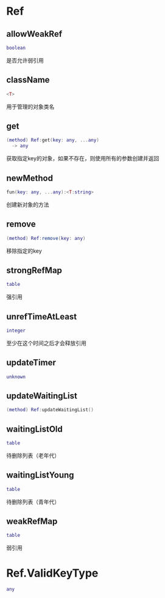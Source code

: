 # Ref

## allowWeakRef

```lua
boolean
```

 是否允许弱引用
## className

```lua
<T>
```

 用于管理的对象类名
## get

```lua
(method) Ref:get(key: any, ...any)
  -> any
```

 获取指定key的对象，如果不存在，则使用所有的参数创建并返回
## newMethod

```lua
fun(key: any, ...any):<T:string>
```

 创建新对象的方法
## remove

```lua
(method) Ref:remove(key: any)
```

 移除指定的key
## strongRefMap

```lua
table
```

 强引用
## unrefTimeAtLeast

```lua
integer
```

 至少在这个时间之后才会释放引用
## updateTimer

```lua
unknown
```

## updateWaitingList

```lua
(method) Ref:updateWaitingList()
```

## waitingListOld

```lua
table
```

 待删除列表（老年代）
## waitingListYoung

```lua
table
```

 待删除列表（青年代）
## weakRefMap

```lua
table
```

 弱引用

# Ref.ValidKeyType


```lua
any
```


